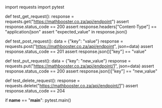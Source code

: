 import requests
import pytest

def test_get_request():
    response = requests.get("https://mathbooster.co.za/api/endpoint")
    assert response.status_code == 200
    assert response.headers["Content-Type"] == "application/json"
    assert "expected_value" in response.json()

def test_post_request():
    data = {"key": "value"}
    response = requests.post("https://mathbooster.co.za/api/endpoint", json=data)
    assert response.status_code == 201
    assert response.json()["key"] == "value"

def test_put_request():
    data = {"key": "new_value"}
    response = requests.put("https://mathbooster.co.za/api/endpoint/1", json=data)
    assert response.status_code == 200
    assert response.json()["key"] == "new_value"

def test_delete_request():
    response = requests.delete("https://mathbooster.co.za/api/endpoint/1")
    assert response.status_code == 204

if __name__ == "__main__":
    pytest.main()